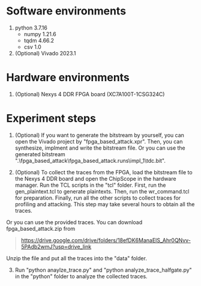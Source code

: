 # Software environments
1. python 3.7.16
    + numpy 1.21.6
    + tqdm 4.66.2
    + csv 1.0
2. (Optional) Vivado 2023.1

# Hardware environments
1. (Optional) Nexys 4 DDR FPGA board (XC7A100T-1CSG324C)

# Experiment steps
1. (Optional) If you want to generate the bitstream by yourself, you can open the Vivado project by "fpga_based_attack.xpr". Then, you can synthesize, implment and write the bitstream file. 
Or you can use the generated bitstream ".\fpga_based_attack\fpga_based_attack.runs\impl_1\tdc.bit".

2. (Optional) To collect the traces from the FPGA, load the bitstream file to the Nexys 4 DDR board and open the ChipScope in the hardware manager. Run the TCL scripts in the "tcl" folder. First, run the gen_plaintext.tcl to generate plaintexts. Then, run the wr_command.tcl for preparation. Finally, run all the other scripts to collect traces for profiling and attacking. This step may take several hours to obtain all the traces.

Or you can use the provided traces. You can download fpga_based_attack.zip from 
> https://drive.google.com/drive/folders/18efDK6ManaElS_Ahr0QNvv-5PAdb2wmJ?usp=drive_link

Unzip the file and put all the traces into the "data" folder.

3. Run "python anaylze_trace.py" and "python analyze_trace_halfgate.py" in the "python" folder to analyze the collected traces.